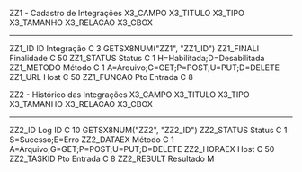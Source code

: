 ZZ1 - Cadastro de Integrações
X3_CAMPO      X3_TITULO      X3_TIPO  X3_TAMANHO  X3_RELACAO                  X3_CBOX
----------    -------------  -------  ----------  --------------------------  --------------------------------------
ZZ1_ID        ID Integração  C        3           GETSX8NUM("ZZ1", "ZZ1_ID")
ZZ1_FINALI    Finalidade     C        50
ZZ1_STATUS    Status         C        1                                        H=Habilitada;D=Desabilitada
ZZ1_METODO    Método         C        1                                        A=Arquivo;G=GET;P=POST;U=PUT;D=DELETE
ZZ1_URL       Host           C        50
ZZ1_FUNCAO    Pto Entrada    C        8

ZZ2 - Histórico das Integrações
X3_CAMPO      X3_TITULO      X3_TIPO  X3_TAMANHO  X3_RELACAO                  X3_CBOX
----------    -------------  -------  ----------  --------------------------  --------------------------------------
ZZ2_ID        Log ID         C        10          GETSX8NUM("ZZ2", "ZZ2_ID")
ZZ2_STATUS    Status         C        1                                        S=Sucesso;E=Erro
ZZ2_DATAEX    Método         C        1                                        A=Arquivo;G=GET;P=POST;U=PUT;D=DELETE
ZZ2_HORAEX    Host           C        50
ZZ2_TASKID    Pto Entrada    C        8
ZZ2_RESULT    Resultado      M
